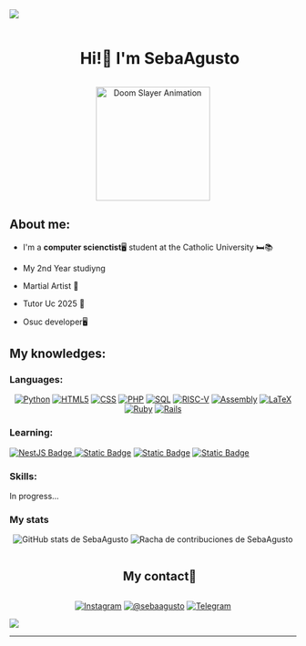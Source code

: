 


<!--horizontal divider(gradiant)-->
<img src="https://user-images.githubusercontent.com/73097560/115834477-dbab4500-a447-11eb-908a-139a6edaec5c.gif">

<!--h1 without bottom border-->
<div id="user-content-toc">
  <ul align="center">
    <summary><h1 style="display: inline-block">Hi!👋 I'm SebaAgusto</h1></summary>
  </ul>
</div>


<!--- Imagen -->
<div align="center">
  <img src="https://media.tenor.com/K1uImj3uSYoAAAAi/doom-slayer-dance.gif.gif" width="200" alt="Doom Slayer Animation">
</div>


<!--Sobre mi-->
<h2> About me: </h2>

- I'm a **computer scienctist**🖥️ student at the Catholic University 🛏️📚

- My 2nd Year studiyng

- Martial Artist 🥋

- Tutor Uc 2025 👾

- Osuc developer🖥️


<!--Intro end-->

<!--Mostrar los conocimientos de mis lenguajes de programacion-->
<h2> My knowledges: </h2>

<h3> Languages: </h3>

<div align="center">

  <a href="https://www.python.org/" target="_blank"><img alt="Python" src="https://img.shields.io/badge/PYTHON-steelblue?style=for-the-badge&logo=Python&logoColor=yellow"></a>
  <a href="https://developer.mozilla.org/en-US/docs/Web/HTML" target="_blank"><img alt="HTML5" src="https://img.shields.io/badge/HTML5-orange?style=for-the-badge&logo=html5&logoColor=white"></a>
  <a href="https://developer.mozilla.org/en-US/docs/Web/CSS" target="_blank"><img alt="CSS" src="https://img.shields.io/badge/CSS-blue?style=for-the-badge&logo=css3&logoColor=white"></a>
  <a href="https://www.php.net/" target="_blank"><img alt="PHP" src="https://img.shields.io/badge/PHP-777BB4?style=for-the-badge&logo=php&logoColor=white"></a>
  <a href="https://www.postgresql.org/docs/current/app-psql.html" target="_blank"><img alt="SQL" src="https://img.shields.io/badge/SQL-white?style=for-the-badge&logo=postgresql&logoColor=orange"></a>
  <a href="https://riscv.org/" target="_blank"><img alt="RISC-V" src="https://img.shields.io/badge/risc--V-0D3B66?style=for-the-badge&logo=riscv&logoColor=white"></a>
  <a href="https://www.ibm.com/docs/en/aix/7.2.0?topic=aix-assembler-language-reference" target="_blank"><img alt="Assembly" src="https://img.shields.io/badge/assembly-steelblue?style=for-the-badge&logo=assemblyscript&logoColor=white"></a>
  <a href="https://www.latex-project.org/help/documentation/" target="_blank"><img alt="LaTeX" src="https://img.shields.io/badge/latex-green?style=for-the-badge&logo=latex&logoColor=white"></a>
  <a href="https://www.ruby-lang.org/en/documentation/" target="_blank"><img alt="Ruby" src="https://img.shields.io/badge/ruby-FF0000?style=for-the-badge&logo=ruby&logoColor=white"></a>
  <a href="https://rubyonrails.org/docs" target="_blank">
<img alt="Rails" src="https://img.shields.io/badge/rails-E0115F?style=for-the-badge&logo=rubyonrails&logoColor=white"></a>

</div>


<h3> Learning: </h3>

<div align = "left">
<a href="https://docs.nestjs.com/" target="_blank"><img src="https://img.shields.io/badge/NestJS-E0234E?style=for-the-badge&logo=nestjs&logoColor=white" alt="NestJS Badge"/>
 </a>
<a href="https://docs.astro.build/en/getting-started/" target="_blank"><img alt="Static Badge" src="https://img.shields.io/badge/Astro-blue?style=for-the-badge&logo=astro&logoColor=white&color=%23BC52EE"></a>
<a href="https://developer.mozilla.org/en-US/docs/Web/JavaScript" target="_blank"><img alt="Static Badge" src="https://img.shields.io/badge/Javascript-blue?style=for-the-badge&logo=javascript&logoColor=white&color=%23F7DF1E"></a>
<a href="https://react.dev/learn" target="_blank"><img alt="Static Badge" src="https://img.shields.io/badge/react-white?style=for-the-badge&logo=react&logoColor=white&color=%2361DAFB"></a>

</div>

<h3> Skills: </h3>
In progress...

<h3>My stats </h3>
<div align="center">
<img src="https://github-readme-stats.vercel.app/api?username=SebaAgusto&amp;show_icons=true&amp;theme=tokyonight" alt="GitHub stats de SebaAgusto">
<img src="https://github-readme-streak-stats.herokuapp.com?user=SebaAgusto&amp;theme=tokyonight&amp;date_format=j%20M%5B%20Y%5D" alt="Racha de contribuciones de SebaAgusto">



</div>
<!--Mi contacto-->
<div id="user-content-toc">
  <ul align="center">
    <summary><h2 style="display: inline-block">My contact🤝</h2></summary>
  </ul>
</div>

<!--Redes sociales-->

<p align="center"> 
  <!--Instagram-->
  <a href="https://www.instagram.com/seba_agusto?igsh=MXEwNjFjeHBlMjVjdA==/" target="_blank"><img alt="Instagram" src="https://img.shields.io/badge/instagram-F56096?style=for-the-badge&logo=instagram&logoColor=white"></a>
  <!--Discord-->
  <a href="https://discord.com/" target="_blank"><img alt="@sebaagusto" src="https://img.shields.io/badge/%40sebaagusto-5865F2?style=for-the-badge&logo=discord&logoColor=white"></a>
  <!--Telegram-->
  <a href="https://t.me/seba_agusto" target="_blank"><img alt="Telegram" src="https://img.shields.io/badge/telegram-26A5E4?style=for-the-badge&logo=telegram&logoColor=white">
</a>

</p>



<!--horizontal divider(gradiant)-->
<img src="https://user-images.githubusercontent.com/73097560/115834477-dbab4500-a447-11eb-908a-139a6edaec5c.gif">

----------------------------------------------------------------------

<!-- Proudly created with GPRM ( https://gprm.itsvg.in ) -->
